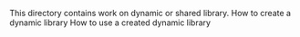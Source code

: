This directory contains work on dynamic or shared library.
How to create a dynamic library
How to use a created dynamic library
